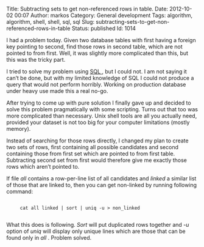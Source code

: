 Title: Subtracting sets to get non-referenced rows in table.
Date: 2012-10-02 00:07
Author: markos
Category: General development
Tags: algorithm, algorithm, shell, shell, sql, sql
Slug: subtracting-sets-to-get-non-referenced-rows-in-table
Status: published
Id: 1014

<html>
 <body>
  <div>
   <p>
    I had a problem today. Given two database tables with first having a foreign key pointing to second, find those rows in second table, which are not pointed to from first. Well, it was slightly more complicated than this, but this was the tricky part.
   </p>
   <p>
    I tried to solve my problem using
    <a href="http://en.wikipedia.org/wiki/SQL" title="SQL description on Wikipedia">
     SQL
    </a>
    , but I could not. I am not saying it can’t be done, but with my limited knowledge of SQL I could not produce a query that would not perform horribly. Working on production database under heavy use made this a real no-go.
   </p>
   <p>
    After trying to come up with pure solution I finally gave up and decided to solve this problem pragmatically with some scripting. Turns out that too was more complicated than necessary. Unix shell tools are all you actually need, provided your dataset is not too big for your computer limitations (mostly memory).
   </p>
   <p>
    Instead of searching for those rows directly, I changed my plan to create two sets of rows, first containing all possible candidates and second containing those from first set which are pointed to from first table. Subtracting second set from first would therefore give me exactly those rows which aren’t pointed to.
   </p>
   <p>
    If file
    <em>
     all
    </em>
    contains a row-per-line list of all candidates and
    <em>
     linked
    </em>
    a similar list of those that are linked to, then you can get non-linked by running following command:
   </p>
   <p>
    <code>
     cat all linked | sort | uniq -u &gt; non_linked
    </code>
   </p>
   <p>
    What this does is following.
    <em>
     Sort
    </em>
    will put duplicated rows together and
    <em>
     -u
    </em>
    option of
    <em>
     uniq
    </em>
    will display only unique lines which are those that can be found only in
    <em>
     all
    </em>
    . Problem solved.
   </p>
  </div>
 </body>
</html>